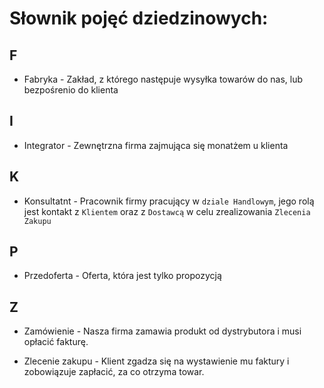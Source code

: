 # Słownik pojęć dziedzinowych:

## F
- Fabryka - Zakład, z którego następuje wysyłka towarów do nas, lub bezpośrenio do klienta

## I

- Integrator - Zewnętrzna firma zajmująca się monatżem u klienta

## K
- Konsultatnt - Pracownik firmy pracujący w `dziale Handlowym`, jego rolą jest kontakt z `Klientem` oraz z `Dostawcą` w celu zrealizowania `Zlecenia Zakupu`

## P
- Przedoferta - Oferta, która jest tylko propozycją


## Z

- Zamówienie - Nasza firma zamawia produkt od dystrybutora i musi opłacić fakturę.

- Zlecenie zakupu - Klient zgadza się na wystawienie mu faktury i zobowiązuje zapłacić, za co otrzyma towar.
